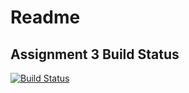 # Readme

## Assignment 3 Build Status

[![Build Status](https://dev.azure.com/mcstudor/CSCD379-2020-Winter/_apis/build/status/mcstudor.EWU-CSCD379-2020-Winter?branchName=Assignment3)](https://dev.azure.com/mcstudor/CSCD379-2020-Winter/_build/latest?definitionId=1&branchName=Assignment3)
